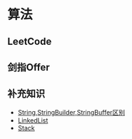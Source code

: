 # 算法
## LeetCode
## 剑指Offer
## 补充知识
- [String,StringBuilder,StringBuffer区别]()
- [LinkedList](https://github.com/underwindfall/Algorithme/blob/master/src/swordoffer/common/LinkedList.md)
- [Stack](https://github.com/underwindfall/Algorithme/blob/master/src/swordoffer/common/Stack.md)

